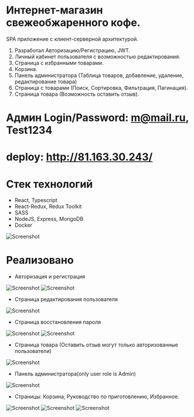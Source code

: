# Интернет-магазин свежеобжаренного кофе.

SPA приложение с клиент-серверной архитектурой.
1. Разработал Авторизацию/Регистрацию, JWT.
2. Личный кабинет пользователя с возможностью редактирования.
3. Страница с избранными товарами.
4. Корзина.
5. Панель администратора (Таблица товаров, добавление, удаление,
   редактирование товара)
6. Страница с товарами (Поиск, Сортировка, Фильтрация,
   Пагинация).
7. Страница товара (Возможность оставить отзыв).

# Админ Login/Password: m@mail.ru, Test1234
# deploy: http://81.163.30.243/


# Стек технологий
- React, Typescript
- React-Redux, Redux Toolkit
- SASS
- NodeJS, Express, MongoDB
- Docker

![Screenshot](./screenshots/main-page.png)

# Реализовано

- Авторизация и регистрация

![Screenshot](./screenshots/sign-in.png)
![Screenshot](./screenshots/sign-up.png)


- Страница редактирования пользователя

![Screenshot](./screenshots/Edit-profile.png)


- Страница восстановления пароля

![Screenshot](./screenshots/Request-to-reset.png)
![Screenshot](./screenshots/reset-page.png)


- Страница товара (Оставить отзыв могут только авторизованные пользователи)

![Screenshot](./screenshots/product-page.png)


- Панель администратора(only user role is Admin) 

![Screenshot](./screenshots/admin-page.png)


- Страницы: Корзина, Руководство по приготовлению, Избранное.  

![Screenshot](./screenshots/cart.png)
![Screenshot](./screenshots/guide.png)
![Screenshot](./screenshots/favorites.png)

